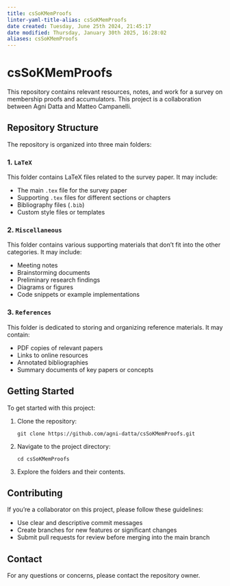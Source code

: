 ```yaml
---
title: csSoKMemProofs
linter-yaml-title-alias: csSoKMemProofs
date created: Tuesday, June 25th 2024, 21:45:17
date modified: Thursday, January 30th 2025, 16:28:02
aliases: csSoKMemProofs
---
```


# csSoKMemProofs

This repository contains relevant resources, notes, and work for a survey on membership proofs and accumulators. This project is a collaboration between Agni Datta and Matteo Campanelli.

## Repository Structure

The repository is organized into three main folders:

### 1. `LaTeX`

This folder contains LaTeX files related to the survey paper. It may include:

- The main `.tex` file for the survey paper
- Supporting `.tex` files for different sections or chapters
- Bibliography files (`.bib`)
- Custom style files or templates

### 2. `Miscellaneous`

This folder contains various supporting materials that don’t fit into the other categories. It may include:

- Meeting notes
- Brainstorming documents
- Preliminary research findings
- Diagrams or figures
- Code snippets or example implementations

### 3. `References`

This folder is dedicated to storing and organizing reference materials. It may contain:

- PDF copies of relevant papers
- Links to online resources
- Annotated bibliographies
- Summary documents of key papers or concepts

## Getting Started

To get started with this project:

1. Clone the repository:

   ```
   git clone https://github.com/agni-datta/csSoKMemProofs.git
   ```

2. Navigate to the project directory:

   ```
   cd csSoKMemProofs
   ```

3. Explore the folders and their contents.

## Contributing

If you’re a collaborator on this project, please follow these guidelines:

- Use clear and descriptive commit messages
- Create branches for new features or significant changes
- Submit pull requests for review before merging into the main branch

## Contact

For any questions or concerns, please contact the repository owner.
